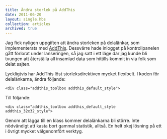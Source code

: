 ```yaml
---
title: Ändra storlek på AddThis
date: 2011-06-20
layout: single.hbs
collection: articles
archived: true
---
```

Jag fick nyligen uppgiften att ändra storleken på delalänkar, som
implementerats med [AddThis](http://addthis.com). Dessvärre hade
inlogget på kontrollpanelen gått förlorat under lanseringen, så jag satt
i ett läge där jag kunde bli tvungen att återställa all insamlad data
som hittills kommit in via folk som delat sajten.

Lyckligtvis har AddThis löst storleksdirektiven mycket flexibelt. I
koden för delalänkarna, ändra följande:

    <div class="addthis_toolbox addthis_default_style">

Till följande:

    <div class="addthis_toolbox addthis_default_style 
    addthis_32x32_style">

Genom att lägga till en klass kommer delalänkarna bli större. Inte
nödvändigt att kasta bort gammal statistik, alltså. En helt okej lösning
på ett i övrigt mycket välgenomfört verktyg.